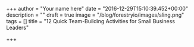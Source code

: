 +++
author = "Your name here"
date = "2016-12-29T15:10:39.452+00:00"
description = ""
draft = true
image = "/blog/forestryio/images/sling.png"
tags = []
title = "12 Quick Team-Building Activities for Small Business Leaders"

+++
